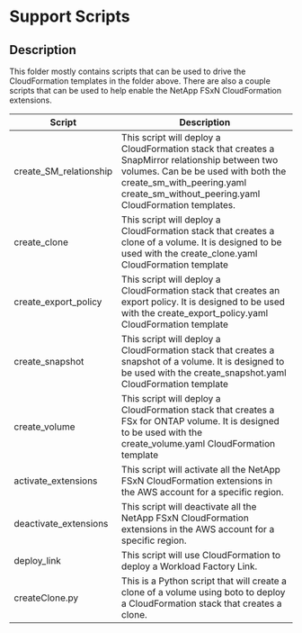 # Support Scripts

## Description
This folder mostly contains scripts that can be used to drive the CloudFormation templates in the folder above.
There are also a couple scripts that can be used to help enable the NetApp FSxN CloudFormation extensions.

| Script | Description |
| ------ | ----------- |
|create_SM_relationship| This script will deploy a CloudFormation stack that creates a SnapMirror relationship between two volumes. Can be be used with both the create_sm_with_peering.yaml create_sm_without_peering.yaml CloudFormation templates. |
|create_clone| This script will deploy a CloudFormation stack that creates a clone of a volume. It is designed to be used with the create_clone.yaml CloudFormation template|
|create_export_policy| This script will deploy a CloudFormation stack that creates an export policy. It is designed to be used with the create_export_policy.yaml CloudFormation template|
|create_snapshot| This script will deploy a CloudFormation stack that creates a snapshot of a volume. It is designed to be used with the create_snapshot.yaml CloudFormation template|
|create_volume| This script will deploy a CloudFormation stack that creates a FSx for ONTAP volume. It is designed to be used with the create_volume.yaml CloudFormation template |
|activate_extensions| This script will activate all the NetApp FSxN CloudFormation extensions in the AWS account for a specific region.|
|deactivate_extensions | This script will deactivate all the NetApp FSxN CloudFormation extensions in the AWS account for a specific region.|
|deploy_link | This script will use CloudFormation to deploy a Workload Factory Link.|
|createClone.py | This is a Python script that will create a clone of a volume using boto to deploy a CloudFormation stack that creates a clone.|
